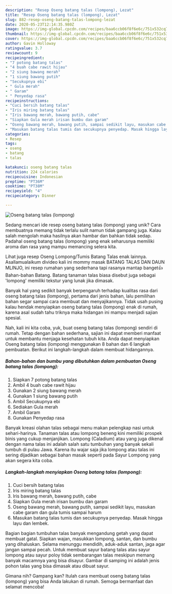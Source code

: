 ```yaml
---
description: "Resep Oseng batang talas (lompong), Lezat"
title: "Resep Oseng batang talas (lompong), Lezat"
slug: 882-resep-oseng-batang-talas-lompong-lezat
date: 2020-05-23T12:14:35.980Z
image: https://img-global.cpcdn.com/recipes/baa6ccb06f8f6e6c/751x532cq70/oseng-batang-talas-lompong-foto-resep-utama.jpg
thumbnail: https://img-global.cpcdn.com/recipes/baa6ccb06f8f6e6c/751x532cq70/oseng-batang-talas-lompong-foto-resep-utama.jpg
cover: https://img-global.cpcdn.com/recipes/baa6ccb06f8f6e6c/751x532cq70/oseng-batang-talas-lompong-foto-resep-utama.jpg
author: Gavin Holloway
ratingvalue: 3.7
reviewcount: 9
recipeingredient:
- "7 potong batang talas"
- "4 buah cabe rawit hijau"
- "2 siung bawang merah"
- "1 siung bawang putih"
- "Secukupnya ebi"
- " Gula merah"
- " Garam"
- " Penyedap rasa"
recipeinstructions:
- "Cuci bersih batang talas"
- "Iris miring batang talas"
- "Iris bawang merah, bawang putih, cabe"
- "Siapkan Gula merah irisan bumbu dan garam"
- "Oseng bawang merah, bawang putih, sampai sedikit layu, masukan cabe garam dan gula tumis sampai harum"
- "Masukan batang talas tumis dan secukupnya penyedap. Masak hingga layu dan lembek."
categories:
- Resep
tags:
- oseng
- batang
- talas

katakunci: oseng batang talas 
nutrition: 224 calories
recipecuisine: Indonesian
preptime: "PT36M"
cooktime: "PT38M"
recipeyield: "4"
recipecategory: Dinner

---
```



![Oseng batang talas (lompong)](https://img-global.cpcdn.com/recipes/baa6ccb06f8f6e6c/751x532cq70/oseng-batang-talas-lompong-foto-resep-utama.jpg)

Sedang mencari ide resep oseng batang talas (lompong) yang unik? Cara membuatnya memang tidak terlalu sulit namun tidak gampang juga. Kalau salah mengolah maka hasilnya akan hambar dan bahkan tidak sedap. Padahal oseng batang talas (lompong) yang enak seharusnya memiliki aroma dan rasa yang mampu memancing selera kita.

Lihat juga resep Oseng Lompong/Tumis Batang Talas enak lainnya. Asallamualaikum divideo kali ini mommy masak BATANG TALAS DAN DAUN MLINJO, ini resep rumahan yang sederhana tapi rasanya mantap banget👍 Bahan-bahan Batang. Batang tanaman talas biasa disebut juga sebagai &#39;lompong&#39; memiliki tekstur yang lunak jika dimasak.

Banyak hal yang sedikit banyak berpengaruh terhadap kualitas rasa dari oseng batang talas (lompong), pertama dari jenis bahan, lalu pemilihan bahan segar sampai cara membuat dan menyajikannya. Tidak usah pusing kalau hendak menyiapkan oseng batang talas (lompong) enak di rumah, karena asal sudah tahu triknya maka hidangan ini mampu menjadi sajian spesial.


Nah, kali ini kita coba, yuk, buat oseng batang talas (lompong) sendiri di rumah. Tetap dengan bahan sederhana, sajian ini dapat memberi manfaat untuk membantu menjaga kesehatan tubuh kita. Anda dapat menyiapkan Oseng batang talas (lompong) menggunakan 8 bahan dan 6 langkah pembuatan. Berikut ini langkah-langkah dalam membuat hidangannya.

<!--inarticleads1-->

##### Bahan-bahan dan bumbu yang dibutuhkan dalam pembuatan Oseng batang talas (lompong):

1. Siapkan 7 potong batang talas
1. Ambil 4 buah cabe rawit hijau
1. Gunakan 2 siung bawang merah
1. Gunakan 1 siung bawang putih
1. Ambil Secukupnya ebi
1. Sediakan  Gula merah
1. Ambil  Garam
1. Gunakan  Penyedap rasa


Banyak kreasi olahan talas sebagai menu makan pelengkap nasi untuk sehari-harinya. Tanaman talas atau lompong beneng kini memiliki prospek binis yang cukup menjanjikan. Lompong (Caladium) atau yang juga dikenal dengan nama talas ini adalah salah satu tumbuhan yang banyak sekali tumbuh di pulau Jawa. Karena itu wajar saja jika lompong atau talas ini sering dijadikan sebagai bahan masak seperti pada Sayur Lompong yang akan segera kita coba. 

<!--inarticleads2-->

##### Langkah-langkah menyiapkan Oseng batang talas (lompong):

1. Cuci bersih batang talas
1. Iris miring batang talas
1. Iris bawang merah, bawang putih, cabe
1. Siapkan Gula merah irisan bumbu dan garam
1. Oseng bawang merah, bawang putih, sampai sedikit layu, masukan cabe garam dan gula tumis sampai harum
1. Masukan batang talas tumis dan secukupnya penyedap. Masak hingga layu dan lembek.


Bagian bagian tumbuhan talas banyak mengandung getah yang dapat membuat gatal. Siapkan wajan, masukkan lompong, santan, dan bumbu yang dihaluskan. Selama menunggu mendidih, aduk-aduk santan, jaga agar jangan sampai pecah. Untuk membuat sayur batang talas atau sayur lompong atau sayur poloy tidak sembarangan talas meskipun memang banyak macamnya yang bisa disayur. Gambar di samping ini adalah jenis pohon talas yang bisa dimasak atau dibuat sayur. 

Gimana nih? Gampang kan? Itulah cara membuat oseng batang talas (lompong) yang bisa Anda lakukan di rumah. Semoga bermanfaat dan selamat mencoba!
